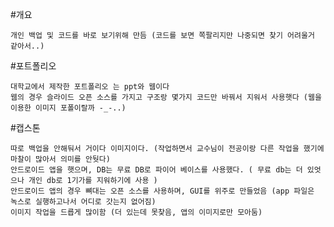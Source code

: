 #개요
   
    개인 백업 및 코드를 바로 보기위해 만듬 (코드를 보면 쪽팔리지만 나중되면 찾기 어려울거 같아서..)

#포트폴리오 
    
    대학교에서 제작한 포트폴리오 는 ppt와 웹이다
    웹의 경우 슬라이드 오픈 소스를 가지고 구조랑 몇가지 코드만 바꿔서 지워서 사용햇다 (웹을 이용한 이미지 포폴이랄까 -_-..)

#캡스톤
    
    따로 백업을 안해둬서 거이다 이미지이다. (작업하면서 교수님이 전공이랑 다른 작업을 했기에 마찰이 많아서 의미를 안둿다)
    안드로이드 앱을 햇으며, DB는 무료 DB로 파이어 베이스를 사용했다. ( 무료 db는 더 있엇으나 개인 db로 1기가를 지워하기에 사용 )
    안드로이드 앱의 경우 뼈대는 오픈 소스를 사용하며, GUI를 위주로 만들었음 (app 파일은 녹스로 실행하고나서 어디로 갓는지 없어짐)
    이미지 작업을 드릅게 많이함 (더 있는데 못찾음, 앱의 이미지로만 모아둠)
